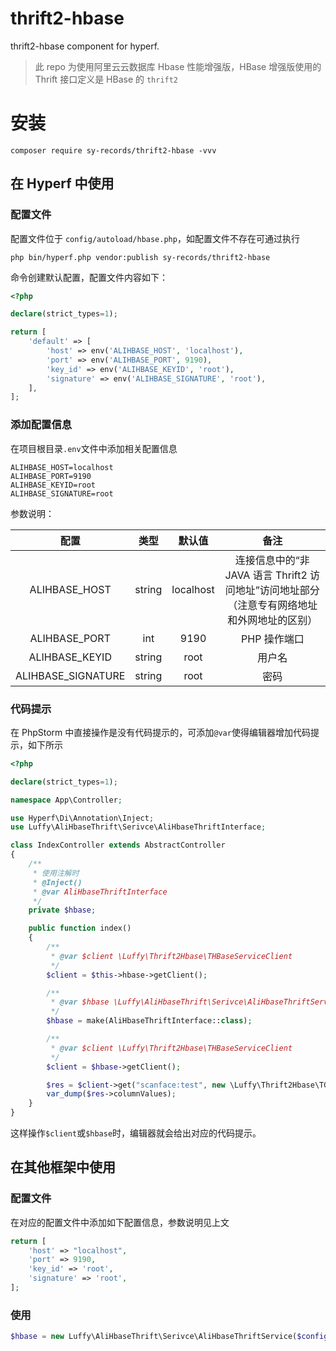 # thrift2-hbase
thrift2-hbase component for hyperf.

> 此 repo 为使用阿里云云数据库 Hbase 性能增强版，HBase 增强版使用的 Thrift 接口定义是 HBase 的 `thrift2`

# 安装

```shell
composer require sy-records/thrift2-hbase -vvv
```

## 在 Hyperf 中使用

### 配置文件

配置文件位于 `config/autoload/hbase.php`，如配置文件不存在可通过执行

```shell
php bin/hyperf.php vendor:publish sy-records/thrift2-hbase
```

命令创建默认配置，配置文件内容如下：

```php
<?php

declare(strict_types=1);

return [
    'default' => [
        'host' => env('ALIHBASE_HOST', 'localhost'),
        'port' => env('ALIHBASE_PORT', 9190),
        'key_id' => env('ALIHBASE_KEYID', 'root'),
        'signature' => env('ALIHBASE_SIGNATURE', 'root'),
    ],
];
```

### 添加配置信息

在项目根目录`.env`文件中添加相关配置信息

```dotenv
ALIHBASE_HOST=localhost
ALIHBASE_PORT=9190
ALIHBASE_KEYID=root
ALIHBASE_SIGNATURE=root
```

参数说明：

|        配置        |  类型  |  默认值   |                             备注                             |
| :----------------: | :----: | :-------: | :----------------------------------------------------------: |
|   ALIHBASE_HOST    | string | localhost | 连接信息中的“非 JAVA 语言 Thrift2 访问地址”访问地址部分（注意专有网络地址和外网地址的区别） |
|   ALIHBASE_PORT    |  int   |   9190    |                         PHP 操作端口                         |
|   ALIHBASE_KEYID   | string |   root    |                            用户名                            |
| ALIHBASE_SIGNATURE | string |   root    |                             密码                             |

### 代码提示

在 PhpStorm 中直接操作是没有代码提示的，可添加`@var`使得编辑器增加代码提示，如下所示

```php
<?php

declare(strict_types=1);

namespace App\Controller;

use Hyperf\Di\Annotation\Inject;
use Luffy\AliHbaseThrift\Serivce\AliHbaseThriftInterface;

class IndexController extends AbstractController
{
	/**
	 * 使用注解时
	 * @Inject()
	 * @var AliHbaseThriftInterface
	 */
	private $hbase;

	public function index()
	{
		/**
		 * @var $client \Luffy\Thrift2Hbase\THBaseServiceClient
		 */
		$client = $this->hbase->getClient();

		/**
		 * @var $hbase \Luffy\AliHbaseThrift\Serivce\AliHbaseThriftService
		 */
		$hbase = make(AliHbaseThriftInterface::class);

		/**
		 * @var $client \Luffy\Thrift2Hbase\THBaseServiceClient
		 */
		$client = $hbase->getClient();

		$res = $client->get("scanface:test", new \Luffy\Thrift2Hbase\TGet(["row"=> "001"]));
		var_dump($res->columnValues);
	}
}
```

这样操作`$client`或`$hbase`时，编辑器就会给出对应的代码提示。

## 在其他框架中使用

### 配置文件

在对应的配置文件中添加如下配置信息，参数说明见上文

```php
return [
	'host' => "localhost",
	'port' => 9190,
	'key_id' => 'root',
	'signature' => 'root',
];
```

### 使用

```php
$hbase = new Luffy\AliHbaseThrift\Serivce\AliHbaseThriftService($config['host'], $config['port'], $config['key_id'], $config['signature']);
```
